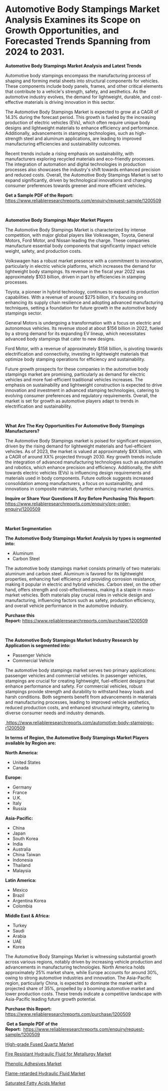 <p><h1>Automotive Body Stampings Market Analysis Examines its Scope on Growth Opportunities, and Forecasted Trends Spanning from 2024 to 2031.</h1></p><p><strong>Automotive Body Stampings Market Analysis and Latest Trends</strong></p>
<p><p>Automotive body stampings encompass the manufacturing process of shaping and forming metal sheets into structural components for vehicles. These components include body panels, frames, and other critical elements that contribute to a vehicle's strength, safety, and aesthetics. As the automotive industry evolves, the demand for lightweight, durable, and cost-effective materials is driving innovation in this sector.</p><p>The Automotive Body Stampings Market is expected to grow at a CAGR of 14.3% during the forecast period. This growth is fueled by the increasing production of electric vehicles (EVs), which often require unique body designs and lightweight materials to enhance efficiency and performance. Additionally, advancements in stamping technologies, such as high-strength steel and aluminum applications, are leading to improved manufacturing efficiencies and sustainability outcomes.</p><p>Recent trends include a rising emphasis on sustainability, with manufacturers exploring recycled materials and eco-friendly processes. The integration of automation and digital technologies in production processes also showcases the industry's shift towards enhanced precision and reduced costs. Overall, the Automotive Body Stampings Market is set to expand significantly, driven by technological innovations and changing consumer preferences towards greener and more efficient vehicles.</p></p>
<p><strong>Get a Sample PDF of the Report:&nbsp;</strong> <a href="https://www.reliableresearchreports.com/enquiry/request-sample/1200509">https://www.reliableresearchreports.com/enquiry/request-sample/1200509</a></p>
<p>&nbsp;</p>
<p><strong>Automotive Body Stampings Major Market Players</strong></p>
<p><p>The Automotive Body Stampings Market is characterized by intense competition, with major global players like Volkswagen, Toyota, General Motors, Ford Motor, and Nissan leading the charge. These companies manufacture essential body components that significantly impact vehicle weight, safety, and production costs.</p><p>Volkswagen has a robust market presence with a commitment to innovation, particularly in electric vehicle platforms, which increases the demand for lightweight body stampings. Its revenue in the fiscal year 2022 was approximately $103 billion, driven in part by efficiencies in stamping processes.</p><p>Toyota, a pioneer in hybrid technology, continues to expand its production capabilities. With a revenue of around $275 billion, it's focusing on enhancing its supply chain resilience and adopting advanced manufacturing techniques, setting a foundation for future growth in the automotive body stampings sector.</p><p>General Motors is undergoing a transformation with a focus on electric and autonomous vehicles. Its revenue stood at about $156 billion in 2022, fueled by a strong demand for its expanding EV lineup, which necessitates advanced body stampings that cater to new designs.</p><p>Ford Motor, with a revenue of approximately $158 billion, is pivoting towards electrification and connectivity, investing in lightweight materials that optimize body stamping operations for efficiency and sustainability.</p><p>Future growth prospects for these companies in the automotive body stampings market are promising, particularly as demand for electric vehicles and more fuel-efficient traditional vehicles increases. The emphasis on sustainability and lightweight construction is expected to drive innovation and investment in advanced stamping technologies, catering to evolving consumer preferences and regulatory requirements. Overall, the market is set for growth as automotive players adapt to trends in electrification and sustainability.</p></p>
<p>&nbsp;</p>
<p><strong>What Are The Key Opportunities For Automotive Body Stampings Manufacturers?</strong></p>
<p><p>The Automotive Body Stampings market is poised for significant expansion, driven by the rising demand for lightweight materials and fuel-efficient vehicles. As of 2023, the market is valued at approximately $XX billion, with a CAGR of around XX% projected through 2030. Key growth trends include the integration of advanced manufacturing technologies such as automation and robotics, which enhance precision and efficiency. Additionally, the shift towards electric vehicles (EVs) is influencing design requirements and materials used in body components. Future outlook suggests increased consolidation among manufacturers, a focus on sustainability, and innovations in composite materials, further enhancing market dynamics.</p></p>
<p><strong>Inquire or Share Your Questions If Any Before Purchasing This Report:</strong> <a href="https://www.reliableresearchreports.com/enquiry/pre-order-enquiry/1200509">https://www.reliableresearchreports.com/enquiry/pre-order-enquiry/1200509</a></p>
<p>&nbsp;</p>
<p><strong>Market Segmentation</strong></p>
<p><strong>The Automotive Body Stampings Market Analysis by types is segmented into:</strong></p>
<p><ul><li>Aluminum</li><li>Carbon Steel</li></ul></p>
<p><p>The automotive body stampings market consists primarily of two materials: aluminum and carbon steel. Aluminum is favored for its lightweight properties, enhancing fuel efficiency and providing corrosion resistance, making it popular in electric and hybrid vehicles. Carbon steel, on the other hand, offers strength and cost-effectiveness, making it a staple in mass-market vehicles. Both materials play crucial roles in vehicle design and manufacturing, influencing factors such as safety, production efficiency, and overall vehicle performance in the automotive industry.</p></p>
<p><strong>Purchase this Report:&nbsp;</strong><a href="https://www.reliableresearchreports.com/purchase/1200509">https://www.reliableresearchreports.com/purchase/1200509</a></p>
<p>&nbsp;</p>
<p><strong>The Automotive Body Stampings Market Industry Research by Application is segmented into:</strong></p>
<p><ul><li>Passenger Vehicle</li><li>Commercial Vehicle</li></ul></p>
<p><p>The automotive body stampings market serves two primary applications: passenger vehicles and commercial vehicles. In passenger vehicles, stampings are crucial for creating lightweight, fuel-efficient designs that enhance performance and safety. For commercial vehicles, robust stampings provide strength and durability to withstand heavy loads and harsh conditions. Both segments benefit from advancements in materials and manufacturing processes, leading to improved vehicle aesthetics, reduced production costs, and enhanced structural integrity, catering to diverse consumer needs and industry demands.</p></p>
<p><a href="https://www.reliableresearchreports.com/automotive-body-stampings-r1200509">&nbsp;https://www.reliableresearchreports.com/automotive-body-stampings-r1200509</a></p>
<p><strong>In terms of Region, the Automotive Body Stampings Market Players available by Region are:</strong></p>
<p>
    <p> <strong> North America: </strong>
        <ul>
            <li>United States</li>
            <li>Canada</li>
        </ul>
        </p> 
    <p> <strong> Europe: </strong>
        <ul>
            <li>Germany</li>
            <li>France</li>
            <li>U.K.</li>
            <li>Italy</li>
            <li>Russia</li>
        </ul>
        </p> 
    <p> <strong> Asia-Pacific: </strong>
        <ul>
            <li>China</li>
            <li>Japan</li>
            <li>South Korea</li>
            <li>India</li>
            <li>Australia</li>
            <li>China Taiwan</li>
            <li>Indonesia</li>
            <li>Thailand</li>
            <li>Malaysia</li>
        </ul>
        </p> 
    <p> <strong> Latin America: </strong>
        <ul>
            <li>Mexico</li>
            <li>Brazil</li>
            <li>Argentina Korea</li>
            <li>Colombia</li>
        </ul>
        </p> 
    <p> <strong> Middle East & Africa: </strong>
        <ul>
            <li>Turkey</li>
            <li>Saudi</li>
            <li>Arabia</li>
            <li>UAE</li>
            <li>Korea</li>
        </ul>
    </p>
    </p>
<p><p>The Automotive Body Stampings Market is witnessing substantial growth across various regions, notably driven by increasing vehicle production and advancements in manufacturing technologies. North America holds approximately 25% market share, while Europe accounts for around 30%, owing to strong automotive industries and innovation. The Asia-Pacific region, particularly China, is expected to dominate the market with a projected share of 35%, propelled by a booming automotive market and lower production costs. These trends indicate a competitive landscape with Asia-Pacific leading future growth potential.</p></p>
<p><strong>Purchase this Report: </strong><a href="https://www.reliableresearchreports.com/purchase/1200509">https://www.reliableresearchreports.com/purchase/1200509</a></p>
<p>&nbsp;<strong>Get a Sample PDF of the Report:&nbsp;&nbsp;</strong><a href="https://www.reliableresearchreports.com/enquiry/request-sample/1200509">https://www.reliableresearchreports.com/enquiry/request-sample/1200509</a></p>
<p><strong></strong></p>
<p><p><a href="https://github.com/KamrulHadi87/Market-Research-Report-List-1/blob/main/high-grade-fused-quartz-market.md">High-grade Fused Quartz Market</a></p><p><a href="https://issuu.com/reportprime-2/docs/fire-resistant-hydraulic-fluid-for-_9983c21bac32b0">Fire Resistant Hydraulic Fluid for Metallurgy Market</a></p><p><a href="https://www.linkedin.com/pulse/phenolic-adhesives-market-emerging-trends-future-prospects-47fre?trackingId=Fe7qLT3ASYGyri9GJ0TOng%3D%3D">Phenolic Adhesives Market</a></p><p><a href="https://issuu.com/reportprime-2/docs/flame-retarded-hydraulic-fluid-mark_35cef42e3b0d2c">Flame-retarded Hydraulic Fluid Market</a></p><p><a href="https://www.linkedin.com/pulse/saturated-fatty-acids-market-strategic-insights-product-evolution-xcchf?trackingId=f13bdzZGT7aLvNTutCj4Zg%3D%3D">Saturated Fatty Acids Market</a></p></p>